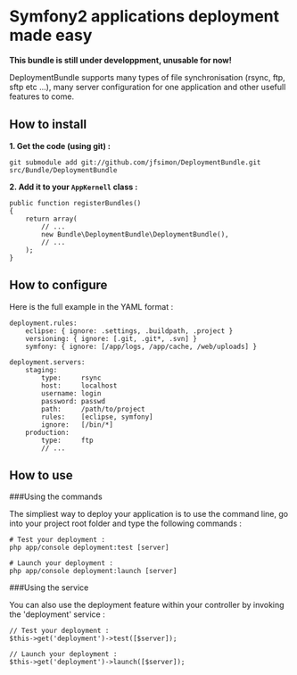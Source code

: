Symfony2 applications deployment made easy
==========================================


**This bundle is still under developpment, unusable for now!**

DeploymentBundle supports many types of file synchronisation (rsync, ftp, sftp etc ...),
many server configuration for one application and other usefull features to come.


How to install
--------------


**1. Get the code (using git) :**

    git submodule add git://github.com/jfsimon/DeploymentBundle.git src/Bundle/DeploymentBundle


**2. Add it to your `AppKernell` class :**

    public function registerBundles()
    {
        return array(
            // ...
            new Bundle\DeploymentBundle\DeploymentBundle(),
            // ...
        );
    }
    

How to configure
----------------


Here is the full example in the YAML format :

    deployment.rules:
        eclipse: { ignore: .settings, .buildpath, .project }
        versioning: { ignore: [.git, .git*, .svn] }
        symfony: { ignore: [/app/logs, /app/cache, /web/uploads] }

    deployment.servers:
        staging:
            type:     rsync
            host:     localhost
            username: login
            password: passwd
            path:     /path/to/project
            rules:    [eclipse, symfony]
            ignore:   [/bin/*]
        production:
            type:     ftp
            // ...


How to use
----------


###Using the commands

The simpliest way to deploy your application is to use the command line,
go into your project root folder and type the following commands :

    # Test your deployment :
    php app/console deployment:test [server]
    
    # Launch your deployment :
    php app/console deployment:launch [server]
    
    
###Using the service

You can also use the deployment feature within your controller
by invoking the 'deployment' service :

    // Test your deployment :
    $this->get('deployment')->test([$server]);
    
    // Launch your deployment :
    $this->get('deployment')->launch([$server]);